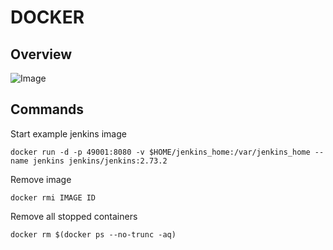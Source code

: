 # DOCKER

## Overview

![Image](https://docs.docker.com/engine/article-img/architecture.svg)

## Commands

Start example jenkins image
```
docker run -d -p 49001:8080 -v $HOME/jenkins_home:/var/jenkins_home --name jenkins jenkins/jenkins:2.73.2
```
Remove image
```
docker rmi IMAGE ID
```

Remove all stopped containers 
```
docker rm $(docker ps --no-trunc -aq)
```